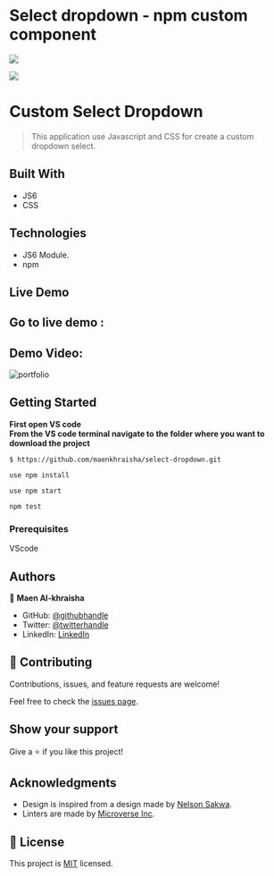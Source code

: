 # Select dropdown - npm custom component

![](https://img.shields.io/badge/CSS3-1572B6?style=for-the-badge&logo=css3&logoColor=white)

![](https://img.shields.io/badge/JavaScript-F7DF1E?style=for-the-badge&logo=javascript&logoColor=black)

# Custom Select Dropdown

> This application use Javascript and CSS for create a custom dropdown select.

## Built With

- JS6
- CSS


## Technologies

- JS6 Module.
- npm

## Live Demo 

Go to live demo : 
- 

Demo Video:
- 

![portfolio](./src/assets/map/screenshot.png)


## Getting Started


**First open VS code**<br/>
**From the VS code terminal navigate to the folder where you want to download the project**<br/>
```
$ https://github.com/maenkhraisha/select-dropdown.git
```
```
use npm install
```
```
use npm start
```
```
npm test
```


### Prerequisites
VScode


## Authors

👤 **Maen Al-khraisha**

- GitHub: [@githubhandle](https://github.com/maenkhraisha)
- Twitter: [@twitterhandle](https://twitter.com/AlkhryshaM)
- LinkedIn: [LinkedIn](https://www.linkedin.com/in/maen-al-khraisha/)


## 🤝 Contributing

Contributions, issues, and feature requests are welcome!

Feel free to check the [issues page](../../issues/).

## Show your support

Give a ⭐️ if you like this project!

## Acknowledgments

- Design is inspired from a design made by [Nelson Sakwa](https://www.behance.net/gallery/31579789/Ballhead-App-(Free-PSDs)).
- Linters are made by [Microverse Inc](https://github.com/microverseinc/linters-config/).

## 📝 License

This project is [MIT](./MIT.md) licensed.